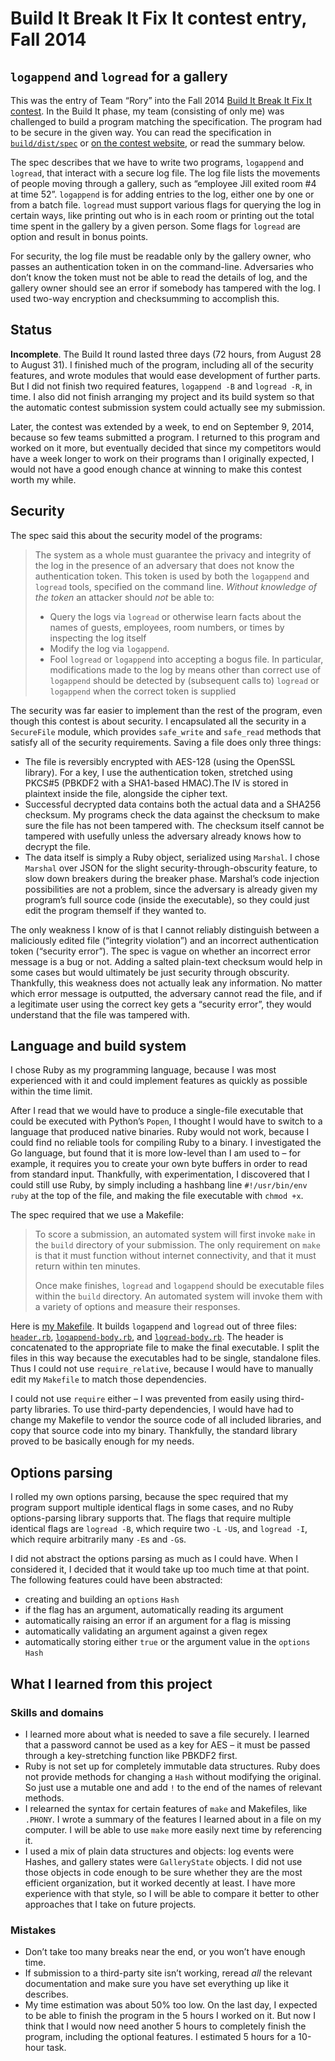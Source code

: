 # Build It Break It Fix It contest entry, Fall 2014
## `logappend` and `logread` for a gallery

This was the entry of Team “Rory” into the Fall 2014 [Build It Break It Fix It contest](https://www.builditbreakit.org/). In the Build It phase, my team (consisting of only me) was challenged to build a program matching the specification. The program had to be secure in the given way. You can read the specification in [`build/dist/spec`](https://github.com/roryokane/build-it-break-it-fix-it-contest-fall-2014/tree/master/build/dist/spec) or [on the contest website](https://www.builditbreakit.org/static/doc/f2014/spec/SPEC.html), or read the summary below.

The spec describes that we have to write two programs, `logappend` and `logread`, that interact with a secure log file. The log file lists the movements of people moving through a gallery, such as “employee Jill exited room #4 at time 52”. `logappend` is for adding entries to the log, either one by one or from a batch file. `logread` must support various flags for querying the log in certain ways, like printing out who is in each room or printing out the total time spent in the gallery by a given person. Some flags for `logread` are option and result in bonus points.

For security, the log file must be readable only by the gallery owner, who passes an authentication token in on the command-line. Adversaries who don’t know the token must not be able to read the details of log, and the gallery owner should see an error if somebody has tampered with the log. I used two-way encryption and checksumming to accomplish this.

## Status

**Incomplete**. The Build It round lasted three days (72 hours, from August 28 to August 31). I finished much of the program, including all of the security features, and wrote modules that would ease development of further parts. But I did not finish two required features, `logappend -B` and `logread -R`, in time. I also did not finish arranging my project and its build system so that the automatic contest submission system could actually see my submission.

Later, the contest was extended by a week, to end on September 9, 2014, because so few teams submitted a program. I returned to this program and worked on it more, but eventually decided that since my competitors would have a week longer to work on their programs than I originally expected, I would not have a good enough chance at winning to make this contest worth my while.

## Security

The spec said this about the security model of the programs:

> The system as a whole must guarantee the privacy and integrity of the log in the presence of an adversary that does not know the authentication token. This token is used by both the `logappend` and `logread` tools, specified on the command line. *Without knowledge of the token* an attacker should *not* be able to:
> 
> * Query the logs via `logread` or otherwise learn facts about the names of guests, employees, room numbers, or times by inspecting the log itself
> * Modify the log via `logappend`.
> * Fool `logread` or `logappend` into accepting a bogus file. In particular, modifications made to the log by means other than correct use of `logappend` should be detected by (subsequent calls to) `logread` or `logappend` when the correct token is supplied

The security was far easier to implement than the rest of the program, even though this contest is about security. I encapsulated all the security in a `SecureFile` module, which provides `safe_write` and `safe_read` methods that satisfy all of the security requirements. Saving a file does only three things:

* The file is reversibly encrypted with AES-128 (using the OpenSSL library). For a key, I use the authentication token, stretched using PKCS#5 (PBKDF2 with a SHA1-based HMAC).The IV is stored in plaintext inside the file, alongside the cipher text.
* Successful decrypted data contains both the actual data and a SHA256 checksum. My programs check the data against the checksum to make sure the file has not been tampered with. The checksum itself cannot be tampered with usefully unless the adversary already knows how to decrypt the file.
* The data itself is simply a Ruby object, serialized using `Marshal`. I chose `Marshal` over JSON for the slight security-through-obscurity feature, to slow down breakers during the breaker phase. Marshal’s code injection possibilities are not a problem, since the adversary is already given my program’s full source code (inside the executable), so they could just edit the program themself if they wanted to.

The only weakness I know of is that I cannot reliably distinguish between a maliciously edited file (“integrity violation”) and an incorrect authentication token (“security error”). The spec is vague on whether an incorrect error message is a bug or not. Adding a salted plain-text checksum would help in some cases but would ultimately be just security through obscurity. Thankfully, this weakness does not actually leak any information. No matter which error message is outputted, the adversary cannot read the file, and if a legitimate user using the correct key gets a “security error”, they would understand that the file was tampered with.

## Language and build system

I chose Ruby as my programming language, because I was most experienced with it and could implement features as quickly as possible within the time limit.

After I read that we would have to produce a single-file executable that could be executed with Python’s `Popen`, I thought I would have to switch to a language that produced native binaries. Ruby would not work, because I could find no reliable tools for compiling Ruby to a binary. I investigated the Go language, but found that it is more low-level than I am used to – for example, it requires you to create your own byte buffers in order to read from standard input. Thankfully, with experimentation, I discovered that I could still use Ruby, by simply including a hashbang line `#!/usr/bin/env ruby` at the top of the file, and making the file executable with `chmod +x`.

The spec required that we use a Makefile:

> To score a submission, an automated system will first invoke `make` in the `build` directory of your submission. The only requirement on `make` is that it must function without internet connectivity, and that it must return within ten minutes.
> 
> Once make finishes, `logread` and `logappend` should be executable files within the `build` directory. An automated system will invoke them with a variety of options and measure their responses. 

Here is [my Makefile]. It builds `logappend` and `logread` out of three files: [`header.rb`], [`logappend-body.rb`], and [`logread-body.rb`]. The header is concatenated to the appropriate file to make the final executable. I split the files in this way because the executables had to be single, standalone files. Thus I could not use `require_relative`, because I would have to manually edit my `Makefile` to match those dependencies.

I could not use `require` either – I was prevented from easily using third-party libraries. To use third-party dependencies, I would have had to change my Makefile to vendor the source code of all included libraries, and copy that source code into my binary. Thankfully, the standard library proved to be basically enough for my needs.

[my Makefile]: https://github.com/roryokane/build-it-break-it-fix-it-contest-fall-2014/blob/master/build/Makefile
[`header.rb`]: https://github.com/roryokane/build-it-break-it-fix-it-contest-fall-2014/blob/master/build/src/header.rb
[`logappend-body.rb`]: https://github.com/roryokane/build-it-break-it-fix-it-contest-fall-2014/blob/master/build/src/logappend-body.rb
[`logread-body.rb`]: https://github.com/roryokane/build-it-break-it-fix-it-contest-fall-2014/blob/master/build/src/logread-body.rb

## Options parsing

I rolled my own options parsing, because the spec required that my program support multiple identical flags in some cases, and no Ruby options-parsing library supports that. The flags that require multiple identical flags are `logread -B`, which require two `-L` `-U`s, and `logread -I`, which require arbitrarily many `-E`s and `-G`s.

I did not abstract the options parsing as much as I could have. When I considered it, I decided that it would take up too much time at that point. The following features could have been abstracted:

* creating and building an `options` `Hash`
* if the flag has an argument, automatically reading its argument
* automatically raising an error if an argument for a flag is missing
* automatically validating an argument against a given regex
* automatically storing either `true` or the argument value in the `options` `Hash`

## What I learned from this project

### Skills and domains

* I learned more about what is needed to save a file securely. I learned that a password cannot be used as a key for AES – it must be passed through a key-stretching function like PBKDF2 first.
* Ruby is not set up for completely immutable data structures. Ruby does not provide methods for changing a `Hash` without modifying the original. So just use a mutable one and add `!` to the end of the names of relevant methods.
* I relearned the syntax for certain features of `make` and Makefiles, like `.PHONY`. I wrote a summary of the features I learned about in a file on my computer. I will be able to use `make` more easily next time by referencing it.
* I used a mix of plain data structures and objects: log events were Hashes, and gallery states were `GalleryState` objects. I did not use those objects in code enough to be sure whether they are the most efficient organization, but it worked decently at least. I have more experience with that style, so I will be able to compare it better to other approaches that I take on future projects.

### Mistakes

* Don’t take too many breaks near the end, or you won’t have enough time.
* If submission to a third-party site isn’t working, reread *all* the relevant documentation and make sure you have set everything up like it describes.
* My time estimation was about 50% too low. On the last day, I expected to be able to finish the program in the 5 hours I worked on it. But now I think that I would now need another 5 hours to completely finish the program, including the optional features. I estimated 5 hours for a 10-hour task.
